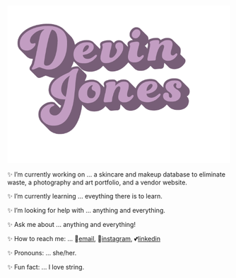![logo](https://github.com/dvicj/react-portfolio/blob/master/src/assets/cover/cover-image.png)


✨ I’m currently working on ... a skincare and makeup database to eliminate waste, a photography and art portfolio, and a vendor website. 

✨ I’m currently learning ... eveything there is to learn. 

✨ I’m looking for help with ... anything and everything.

✨ Ask me about ... anything and everything! 

✨ How to reach me: ... 🦋[email](mailto:devinvjones@gmail.com), 🔮[instagram](https://www.instagram.com/devinvjones/?hl=en), 💕[linkedin](https://www.linkedin.com/in/devin-jones-90099b154/)

✨ Pronouns: ... she/her.

✨ Fun fact: ... I love string.
